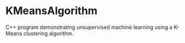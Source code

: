 # KMeansAlgorithm
 C++ program demonstrating unsupervised machine learning using a K-Means clustering algorithm.
